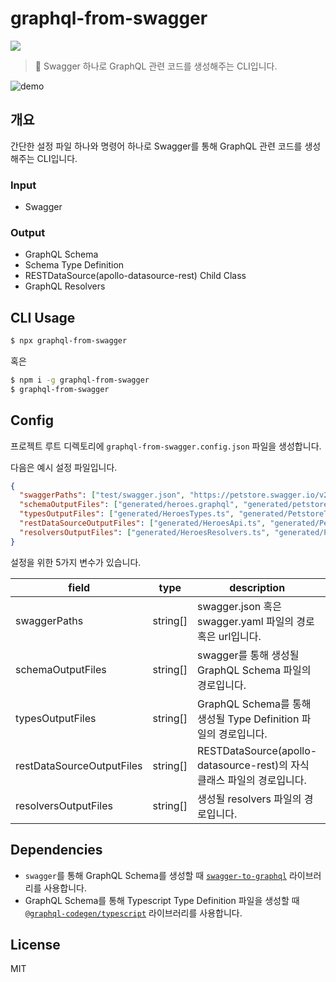 # graphql-from-swagger

<a href="http://badge.fury.io/js/graphql-from-swagger"><img src="https://badge.fury.io/js/graphql-from-swagger.svg"></a>

> 🍇 Swagger 하나로 GraphQL 관련 코드를 생성해주는 CLI입니다.

![demo](./example/demo.gif)

## 개요

간단한 설정 파일 하나와 명령어 하나로 Swagger를 통해 GraphQL 관련 코드를 생성해주는 CLI입니다.

### Input

* Swagger

### Output

* GraphQL Schema
* Schema Type Definition
* RESTDataSource(apollo-datasource-rest) Child Class
* GraphQL Resolvers

## CLI Usage

```bash
$ npx graphql-from-swagger
```

혹은

```bash
$ npm i -g graphql-from-swagger
$ graphql-from-swagger
```

## Config

프로젝트 루트 디렉토리에 `graphql-from-swagger.config.json` 파일을 생성합니다.

다음은 예시 설정 파일입니다.

```json
{
  "swaggerPaths": ["test/swagger.json", "https://petstore.swagger.io/v2/swagger.json"],
  "schemaOutputFiles": ["generated/heroes.graphql", "generated/petstore.graphql"],
  "typesOutputFiles": ["generated/HeroesTypes.ts", "generated/PetstoreTypes.ts"],
  "restDataSourceOutputFiles": ["generated/HeroesApi.ts", "generated/PetstoreApi.ts"],
  "resolversOutputFiles": ["generated/HeroesResolvers.ts", "generated/PetstoreResolvers.ts"]
}
```

설정을 위한 5가지 변수가 있습니다.

| field                     | type     | description                                                    | ext                 |
|---------------------------|----------|----------------------------------------------------------------|---------------------|
| swaggerPaths              | string[] | swagger.json 혹은 swagger.yaml 파일의 경로 혹은 url입니다.            | .json | .yaml | url |
| schemaOutputFiles         | string[] | swagger를 통해 생성될 GraphQL Schema 파일의 경로입니다.                | .graphql            |
| typesOutputFiles          | string[] | GraphQL Schema를 통해 생성될 Type Definition 파일의 경로입니다.        | .ts                 |
| restDataSourceOutputFiles | string[] | RESTDataSource(apollo-datasource-rest)의 자식클래스 파일의 경로입니다. | .ts                 |
| resolversOutputFiles      | string[] | 생성될 resolvers 파일의 경로입니다.                                  | .ts                 |

## Dependencies

* `swagger`를 통해 GraphQL Schema를 생성할 때 [`swagger-to-graphql`](https://github.com/yarax/swagger-to-graphql) 라이브러리를 사용합니다.
* GraphQL Schema를 통해 Typescript Type Definition 파일을 생성할 때 [`@graphql-codegen/typescript`](https://graphql-code-generator.com/docs/plugins/typescript) 라이브러리를 사용합니다.

## License

MIT
